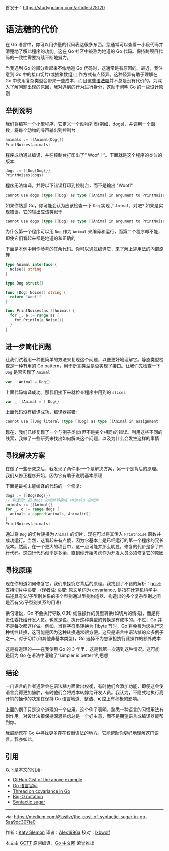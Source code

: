 首发于：https://studygolang.com/articles/25120

# 语法糖的代价

在 Go 语言中，你可以用少量的代码表达很多东西。您通常可以查看一小段代码并清楚地了解此程序的功能。这在 Go 社区中被称为地道的 Go 代码。保持跨项目代码的一致性需要持续不断地努力。

当我遇到 Go 的部分看起来不像地道 Go 代码时，这通常是有原因的。最近，我注意到 Go 中的接口切片(或抽象数组)工作方式有点怪异。这种怪异有助于理解在 Go 中使用复杂类型会带来一些成本，而且这些[语法糖](https://en.wikipedia.org/wiki/Syntactic_sugar)并不总是没有代价的。为深入了解问题出现的原因，我对遇到的行为进行拆分，这助于阐明 Go 的一些设计原则

## 举例说明

我们将编写一个小型程序，它定义一个动物列表(例如，dogs)，并调用一个函数，将每个动物的噪声输出到控制台

```go
animals := []Animal{Dog{}}
PrintNoises(animals)
```

程序成功通过编译，并在控制台打印出了“ Woof！”。下面就是这个程序的类似的版本:

```go
dogs := []Dog{Dog{}}
PrintNoises(dogs)
```

程序无法编译，并将以下错误打印到控制台，而不是输出 "Woof!"

```go
cannot use dogs (type []Dog) as type []Animal in argument to PrintNoises
```

如果你熟悉 Go，你可能会认为应该检查一下 `Dog` 实现了 `Animal`，对吧? 如果是实现错误，它的输出应该类似于

```go
cannot use dogs (type []Dog) as type []Animal in argument to PrintNoises: []Dog does not implement []Animal (missing Noise method)
```

为什么第一个程序可以用 `Dog` 作为 `Animal` 来编译和运行，而第二个程序却不能，即使它们看起来都是地道的和正确的

下面是本例中用作参考的其余代码。你可以通过编译它，来了解上述用法的内部原理

```go
type Animal interface {
  Noise() string
}

type Dog struct{}

func (Dog) Noise() string {
  return "Woof!"
}

func PrintNoises(as []Animal) {
  for _, a := range as {
    fmt.Println(a.Noise())
  }
}
```

## 进一步简化问题

让我们试着用一种更简单的方法来复现这个问题，以便更好地理解它。静态类型检查是一种有用的 Go pattern，用于断言类型是否实现了接口。让我们先检查一下 `Dog` 是否实现了 `Animal`

```go
var _ Animal = Dog{}
```

上面代码编译成功。那我们接下来就检查程序中用到的 `slices`

```go
var _ []Animal = []Dog{}
```

上面代码没有编译成功，编译器报错:

```go
cannot use []Dog literal (type []Dog) as type []Animal in assignment
```

现在，我们已经复现了一个与例子类似(但不是完全相同)的错误。利用这些不同的线索，我做了一些研究来找出如何解决这个问题，以及为什么会发生这样的事情

## 寻找解决方案

在做了一些研究之后，我发现了两件事:一个是解决方案，另一个是背后的原理。我们从修正程序开始，因为它有助于说明基本原理

下面是最初未能编译的代码的一个修复:

```go
dogs := []Dog{Dog{}}
// 新逻辑: 把 dogs 的切片转换成 animals 的切片
animals := []Animal{}
for _, d := range dogs {
  animals = append(animals, Animal(d))
}
PrintNoises(animals)
```

通过将 `Dog` 的切片转换为 `Animal` 的切片，现在可以将其传入 `Printnoise` 函数并成功运行。当然，这看起来有点傻，因为它基本上是已经运行的第一个程序的冗长版本。然而，在一个更大的项目中，这一点可能并那么明显。修复的代价是多了四行代码。这四行代码似乎是多余，直到你开始考虑作为开发人员必须修复它的原因

## 寻找原理

现在你知道如何修复它，我们来探究它背后的原理。我找到了不错的解析：[go 不支持切片中协变](https://www.reddit.com/r/golang/comments/3gtg3i/passing_slice_of_values_as_slice_of_interfaces/)
（译者注: [协变](https://zh.wikipedia.org/wiki/%E5%8D%8F%E5%8F%98%E4%B8%8E%E9%80%86%E5%8F%98): 原文单词为 covariance, 是指在计算机科学中，描述具有父/子型别关系的多个型别通过型别构造器、构造出的多个复杂型别之间是否有父/子型别关系的用语)

换句话说，Go 不会执行导致 O(N) 线性操作的类型转换(如切片的情况)，而是将责任委托给开发人员。也就是说，执行这种类型的转换是有成本的。不过，Go 并不是每次都这样做。例如，当将字符串转换为 []byte 节时，Go 将免费为您执行这种线性转换，这可能是因为这种转换通常很方便。这只是语言中语法糖的众多例子之一。对于切片(和其他非基本类型)，Go 选择不为您承担执行此操作的额外成本

这是有道理的——在我使用 Go 的 3 年里，这是我第一次遇到这种情况。这可能是因为 Go 在语法中灌输了“simpler is better”的思想

## 结论

一门语言的作者通常会在语法糖方面做出权衡，有时他们会添加功能，即便这会使语言变得更加臃肿，有时他们会将成本转嫁给开发人员。我认为，不隐式地执行高开销的操作的决定在保持 Go 语言地道、整洁、可控上有积极的影响。

上面的例子只是这个道理的一个应用。这个例子表明，熟悉一种语言的习惯用法有副作用。对设计决策保持深思熟虑总是一个好主意，而不是期望语言或编译器能帮到你。

我鼓励您在 Go 中寻找更多存在权衡语法的地方。它能帮助你更好地理解这门语言。我亦如此。

## 引用

以下是本文的引用:

* [GitHub Gist of the above example](https://gist.github.com/asilvr/4d4da3cdc8180c5a9740d2890d833923)
* [Go 语言官网](https://golang.org)
* [Thread on covariance in Go](https://www.reddit.com/r/golang/comments/3gtg3i/passing_slice_of_values_as_slice_of_interfaces/)
* [Big-O notation](https://en.wikipedia.org/wiki/Big_O_notation)
* [Syntactic sugar](https://en.wikipedia.org/wiki/Syntactic_sugar)

---

via: https://medium.com/@asilvr/the-cost-of-syntactic-sugar-in-go-5aa9dc307fe0

作者：[Katy Slemon](https://medium.com/@katyslemon)
译者：[Alex1996a](https://github.com/Alex1996a)
校对：[lxbwolf](https://github.com/lxbwolf)

本文由 [GCTT](https://github.com/studygolang/GCTT) 原创编译，[Go 中文网](https://studygolang.com/) 荣誉推出
